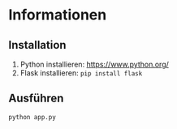 # Informationen
## Installation
1. Python installieren: https://www.python.org/
2. Flask installieren: ```pip install flask```

## Ausführen
```python app.py```
